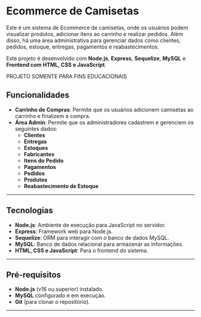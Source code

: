# Ecommerce de Camisetas

Este é um sistema de Ecommerce de camisetas, onde os usuários podem visualizar produtos, adicionar itens ao carrinho e realizar pedidos. Além disso, há uma área administrativa para gerenciar dados como clientes, pedidos, estoque, entregas, pagamentos e reabastecimentos. 

Este projeto é desenvolvido com **Node.js**, **Express**, **Sequelize**, **MySQL** e **Frontend com HTML, CSS e JavaScript**.

PROJETO SOMENTE PARA FINS EDUCACIONAIS

## Funcionalidades

- **Carrinho de Compras**: Permite que os usuários adicionem camisetas ao carrinho e finalizem a compra.
- **Área Admin**: Permite que os administradores cadastrem e gerenciem os seguintes dados:
  - **Clientes**
  - **Entregas**
  - **Estoques**
  - **Fabricantes**
  - **Itens do Pedido**
  - **Pagamentos**
  - **Pedidos**
  - **Produtos**
  - **Reabastecimento de Estoque**

---

## Tecnologias

- **Node.js**: Ambiente de execução para JavaScript no servidor.
- **Express**: Framework web para Node.js.
- **Sequelize**: ORM para interagir com o banco de dados MySQL.
- **MySQL**: Banco de dados relacional para armazenar as informações.
- **HTML, CSS e JavaScript**: Para o frontend do sistema.

---

## Pré-requisitos

- **Node.js** (v16 ou superior) instalado.
- **MySQL** configurado e em execução.
- **Git** (para clonar o repositório).

---


